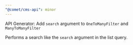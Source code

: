 ```yaml
---
"@comet/cms-api": minor
---
```


API Generator: Add `search` argument to `OneToManyFilter` and `ManyToManyFilter`

Performs a search like the `search` argument in the list query.
